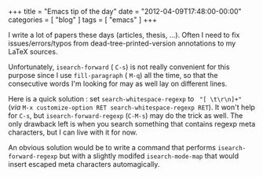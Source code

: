 +++
title = "Emacs tip of the day"
date = "2012-04-09T17:48:00-00:00"
categories = [ "blog" ]
tags = [ "emacs" ]
+++

I write a lot of papers these days (articles, thesis, ...). Often I need to fix
issues/errors/typos from dead-tree-printed-version annotations to my
LaTeX sources.

Unfortunately, `isearch-forward` ( `C-s`) is not really convenient for this
purpose since I use `fill-paragraph` ( `M-q`) all the time, so that the
consecutive words I'm looking for may as well lay on different lines.

Here is a quick solution : set `search-whitespace-regexp` to ` "[ \t\r\n]+"`
(*via* `M-x customize-option RET search-whitespace-regexp RET`).  It won't help
for `C-s`, but `isearch-forward-regexp` (`C-M-s`) may do the trick as well. The
only drawback left is when you search something that contains regexp meta
characters, but I can live with it for now.

An obvious solution would be to write a command that performs
`isearch-forward-regexp` but with a slightly modifed `isearch-mode-map` that
would insert escaped meta characters automagically.
